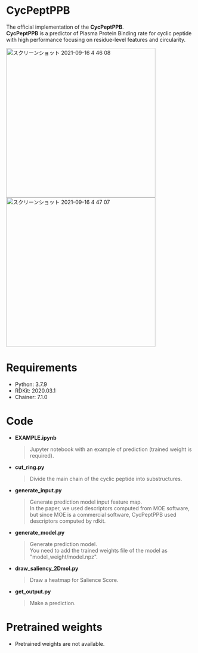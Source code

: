 # CycPeptPPB

The official implementation of the **CycPeptPPB**.  
**CycPeptPPB** is a predictor of Plasma Protein Binding rate for cyclic peptide with high performance focusing on
residue-level features and circularity.

<img width="400" alt="スクリーンショット 2021-09-16 4 46 08" src="https://user-images.githubusercontent.com/44156441/133499447-01b83422-20f2-4ce3-846c-2577f7ce5d47.png">
<img width="400" alt="スクリーンショット 2021-09-16 4 47 07" src="https://user-images.githubusercontent.com/44156441/133499567-7307e375-0f48-42ac-b9af-740c30bc1748.png">

# Requirements
- Python:  3.7.9
- RDKit:  2020.03.1
- Chainer:  7.1.0

# Code
- **EXAMPLE.ipynb** 
  > Jupyter notebook with an example of prediction (trained weight is required).
- **cut_ring.py** 
  > Divide the main chain of the cyclic peptide into substructures.
- **generate_input.py** 
  > Generate prediction model input feature map.  
  > In the paper, we used descriptors computed from MOE software, but since MOE is a commercial software, CycPeptPPB used descriptors computed by rdkit.
- **generate_model.py**
  > Generate prediction model.  
  > You need to add the trained weights file of the model as "model_weight/model.npz".
- **draw_saliency_2Dmol.py**
  > Draw a heatmap for Salience Score.
- **get_output.py**
  > Make a prediction.

# Pretrained weights
- Pretrained weights are not available.
